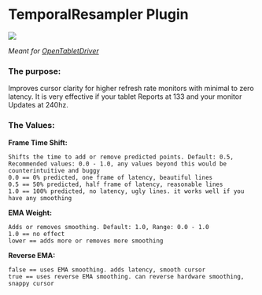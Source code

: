 # TemporalResampler Plugin

[![](https://img.shields.io/github/downloads/shmkle/TemporalResampler/total.svg)](https://github.com/shmkle/TemporalResampler/releases/latest)

*Meant for [OpenTabletDriver](https://github.com/OpenTabletDriver/OpenTabletDriver)*


### The purpose:
Improves cursor clarity for higher refresh rate monitors with minimal to zero latency. It is very effective if your tablet Reports at 133 and your monitor Updates at 240hz.

### The Values:

**Frame Time Shift:**
    
    Shifts the time to add or remove predicted points. Default: 0.5, Recommended values: 0.0 - 1.0, any values beyond this would be counterintuitive and buggy
    0.0 == 0% predicted, one frame of latency, beautiful lines
    0.5 == 50% predicted, half frame of latency, reasonable lines
    1.0 == 100% predicted, no latency, ugly lines. it works well if you have any smoothing
    
**EMA Weight:** 
   
    Adds or removes smoothing. Default: 1.0, Range: 0.0 - 1.0
    1.0 == no effect
    lower == adds more or removes more smoothing
    
**Reverse EMA:**         
    
    false == uses EMA smoothing. adds latency, smooth cursor
    true == uses reverse EMA smoothing. can reverse hardware smoothing, snappy cursor
